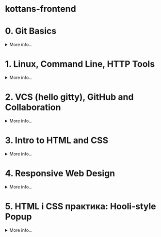 # kottans-frontend
# 0. Git Basics
<details><summary>More info...</summary>
  
## Курс [Introduction to Git and GitHub](https://www.coursera.org/learn/introduction-git-github):
- [x] Тиждень 1:<details><summary>Week 1</summary><img src = "https://user-images.githubusercontent.com/97355715/181358513-e6c999dc-d1f3-4826-a489-370655e94c4a.png"></details>
- [x] Тиждень 2:<details><summary>Week 2</summary><img src = "https://user-images.githubusercontent.com/97355715/181475811-33273c07-2968-4866-9be0-632999f039af.png"></details>

### SUMMARY:
Доволі важкий початок) ледве пробралась крізь ці непроглядні хащі перших занять першого тижня (Лінукс). Але далі все було набагато легше (коли пішов просто Гіт). Тому, найважливіший урок - не дизморалитись на початку :)

## [learngitbranching.js.org](https://learngitbranching.js.org/?locale=uk):
- [x] Основи:<details><summary>Basics</summary><img src = "https://user-images.githubusercontent.com/97355715/181358066-c7dd0e64-88a7-4dd3-8eb2-ca3efb483f71.png"></details>
- [x] Віддалені репозиторії: Push & Pull -- віддалені репозиторії в Git!:<details><summary>Push & Pull</summary><img src = "https://user-images.githubusercontent.com/97355715/181451001-5d1daed8-eef0-4782-bf12-1b0a1c91c631.png"></details>

### SUMMARY:
Цікава гра) довелось трішки помучитись, але було дуже корисно відшліфувати навички на практиці.

## Надіслати pull-request
Ось: https://github.com/kottans/mock-repo/pull/767
## Вивчити додаткові матеріали
- [ ] [Лекція по Git від Олексія Руденка](https://www.youtube.com/playlist?list=PLS8sEUxbfFY9MnPIFPTNlaS5xX7P5Ge-5)
- [x] [Git за 30 хвилин](https://codeguida.com/post/453)
- [x] [Git tips — закріпити свої знання про Git](https://www.webfx.com/blog/web-design/git-tips/)
- [x] [About Merge Conflicts](https://docs.github.com/en/pull-requests/collaborating-with-pull-requests/addressing-merge-conflicts/about-merge-conflicts)
- [x] [Resoilving a Merge Conflict](https://docs.github.com/en/pull-requests/collaborating-with-pull-requests/addressing-merge-conflicts/resolving-a-merge-conflict-using-the-command-line)
- [ ] [Communicating using Markdown](https://lab.github.com/githubtraining/communicating-using-markdown)
- [ ] [Learn anything front-end](https://learn-anything.xyz/web-development/front-end)
- [ ] [TypingClub — покращити швидкість набору на клавіатурі](https://www.typingclub.com/) WIP - 308/685 Typing Jungle ^_^
- [x] [How to Learn and Cope with Negative Thoughts](https://guides.hexlet.io/learning/) - дуже корисний мотиваційний ресурс, щоб не впадати в зневіру)

## GENERAL SUMMARY:
Я очікувала, що буде легше) Багато матеріалів. Курс на Курсері потребує часу, але вартий того. Проходити англійською не найлегший квест, проте можливо. Чи вдалось розібратись з роботою Гіта і почуватись у ньому впевненіше? 100%. Урок - не варто недооцінювати скільки часу займе проходження)
</details>

# 1. Linux, Command Line, HTTP Tools
<details><summary>More info...</summary>
  
## [Linux Survival (4 modules)](https://linuxsurvival.com/linux-tutorial-introduction/):
<details><summary>4 Quizes:</summary><img src = "https://user-images.githubusercontent.com/97355715/181487413-849cf1cb-98d6-480e-8338-85d5833a9437.png"><img src = "https://user-images.githubusercontent.com/97355715/181627516-4e9f9e90-818b-40d4-af91-677a8d5fcfa3.png"><img src = "https://user-images.githubusercontent.com/97355715/181744716-2daa92e4-4282-4c3b-8436-9d094b4dee97.png"><img src = "https://user-images.githubusercontent.com/97355715/181748214-88268adb-5b2c-41a5-9cfd-2d04ab88b759.png"></details>

### SUMMARY:
Перше знайомство з Linux. Чимало знайомого чи подібного завдяки використанню cmd. Записування у блокнот дуже допомогає, бо багато інфи. Була здивовано опціям надання/позбавлення доступу в Лінуксі, як і розподілам на 3 категорії: user, group, other. Назви деяких команд трішки конфузять: man, finger, kill -9) В той час, як інші дуже логічні скорочення, що сприяє їх запам'ятовуванню.
## [HTTP: Протокол, який повинен розуміти кожний веб-розробник - Частина 1](https://code.tutsplus.com/uk/tutorials/http-the-protocol-every-web-developer-must-know-part-1--net-31177)
Був досвід використання Fiddler. Нарешті приблизно зрозуміла що це і для чого. Розуміння що таке HTTP раніше не було. Не скажу, що стаття дуже легка для сприйняття та розуміння, але розуміння точно з'явилось. Усміхнулась від того, що фіча протоколу HTTP 1.1 chunked transfer-coding - нагадує Half-life: замість того, щоб грузити всю карту, карта розділена на невеличкі шматочки, і коли гравець підходить до закінчення шматочка - підгружається інший)) це, звісно, трішки інше, бо там суть в розбивці на шматочки, без вказування пам'яті, які займає шматочок, а воно просто ділиться і підгружається доти, допоки останній шматочок не буде 0 розміру)
## [HTTP: Протокол, який повинен розуміти кожний веб-розробник - Частина 2](https://code.tutsplus.com/uk/tutorials/http-the-protocol-every-web-developer-must-know-part-2--net-31155)
Було непросто. Сподобалась частина про детальне пояснення роботи HTTPS протоколу і кеш. Відчуваю потребу повернутись до цієї інфи через деякий час, бо щось є сумніви чи я все допетрала...
## Additional
- [x] [How I taught myself to code in eight weeks](https://lifehacker.com/how-i-taught-myself-to-code-in-eight-weeks-511615189) - прочитала, але не скористалась порадами і курсами((
- [ ] [How JavaScript works: Deep dive into WebSockets and HTTP/2 with SSE + how to pick the right path](https://blog.sessionstack.com/how-javascript-works-deep-dive-into-websockets-and-http-2-with-sse-how-to-pick-the-right-path-584e6b8e3bf7) - tltr, трішки пізніше)
- [ ] [Command Line Power User](https://commandlinepoweruser.com/) - пізніше
- [ ] [Configuring Linux Web Servers](https://www.udacity.com/course/configuring-linux-web-servers--ud299) - Лінукс поки не на часі(
- [ ] [Networking for Web Developers](https://www.udacity.com/course/networking-for-web-developers--ud256) - оце на часі, але поки нема часу)

  </details>
  
# 2. VCS (hello gitty), GitHub and Collaboration
<details><summary>More info...</summary>
  
## Курс [Introduction to Git and GitHub](https://www.coursera.org/learn/introduction-git-github):
- [x] Тиждень 3:<details><summary>Week3</summary><img src = "https://github.com/filoxera1409/kottans-frontend/blob/main/task_git_collaboration/Screenshot%202022-08-02%20185357.jpg"></details>
- [x] Тиждень 4:<details><summary>Week4</summary><img src = "https://github.com/filoxera1409/kottans-frontend/blob/main/task_git_collaboration/Screenshot%202022-08-02%20203317.jpg"></details>
  
## [learngitbranching.js.org](https://learngitbranching.js.org/?locale=uk):
  
- [x] Основи: Їдемо далі, Переміщуємо роботу туди-сюди:<details><summary>Basics</summary><img src = "https://github.com/filoxera1409/kottans-frontend/blob/main/task_git_collaboration/Screenshot%202022-08-01%20205831.jpg"></details>
- [x] Віддалені репозиторії: Через origin – до зірок. Прогресивне використання Git Remotes:<details><summary>Git advanced</summary><img src = "https://github.com/filoxera1409/kottans-frontend/blob/main/task_git_collaboration/Screenshot%202022-08-02%20205828.jpg"></details>
  
## Додаткогві матеріали:
- [ ] [An Introduction to Git and GitHub by Brian Yu (CS50 course), video, ~40 min.](https://www.youtube.com/playlist?list=PLS8sEUxbfFY9MnPIFPTNlaS5xX7P5Ge-5)
- [ ] [Oh shit, git!](https://www.youtube.com/watch?v=MJUJ4wbFm_A)
- [ ] [Flight rules for git](https://github.com/k88hudson/git-flight-rules)
- [ ] [GitHub Learning Lab](https://lab.github.com/)

### SUMMARY:
Взагалі, все,що дізналась, було новим для мене. Основний урок за цей курс - спочатку потрібно проходити теоретичний матеріал, а потім практикуватись, так буде простіше :) Дуже сподобалось гратись з "learngitbranching.js.org" - все чітко пояснюється, і з цими кульками прекрасно вдається візуалізвуати, що відбувається при виконанні різних команд. Курс на Курсері дуже інформативний, але доволі абстрактний. Перші 2 тижні я пройшла з доступод до "лабораторних робіт" і було простіше, бо хоч якась наочність, тижні 3-4 - просто якась теоретична інфа про команди. Не зважаючи на "практичну" частину у вигляді гри з кульками "learngitbranching.js.org" - все одно не вистачало практики для розуміння цих всіх команд. З розрахунку, дізнатись, які є команди і приблизного розуміння, що це і до чого - гуд, а от чи вдалось мені щось більше - хз. Мб, варто повернутись пізніше чи коли буде актуально. Принаймні рівень базового розуміння точно є)
Чесно кажучи, сил на освоєння додаткових матеріалів взагалі не було(
</details>

# 3. Intro to HTML and CSS
<details><summary>More info...</summary>
  
- [x] [HTML&CSS: Week1](https://www.coursera.org/learn/html-css-javascript-for-web-developers/home/week/1)<details><summary>Week 1</summary><img src = "https://github.com/filoxera1409/kottans-frontend/blob/main/task_html_css_intro/Screenshot%202022-08-06%20141753.jpg"></details>
- [x] [HTML&CSS: Week2](https://www.coursera.org/learn/html-css-javascript-for-web-developers/home/week/1)<details><summary>Week 2</summary><img src = "https://github.com/filoxera1409/kottans-frontend/blob/main/task_html_css_intro/Screenshot%202022-08-06%20180525.jpg"></details>
- [x] [HTML: Codecademy](https://www.codecademy.com/learn/learn-html)<details><summary>HTML: Codecademy</summary><img src = "https://github.com/filoxera1409/kottans-frontend/blob/main/task_html_css_intro/Screenshot%202022-08-06%20143419.jpg"></details>
- [x] [CSS: Codecademy](https://www.codecademy.com/learn/learn-css)<details><summary>CSS: Codecademy</summary><img src = "https://github.com/filoxera1409/kottans-frontend/blob/main/task_html_css_intro/Screenshot%202022-08-06%20210126.jpg"></details>
  
 ## Додаткогві матеріали:
  - [ ] [YouTube HTML/CSS](https://www.youtube.com/watch?v=z3GS5oYGq5U&list=PLM6XATa8CAG4uCli-pMvuvwj46UaQoqIc&index=5)
  - [ ] [freecodecamp.org](https://www.freecodecamp.org/learn/responsive-web-design/) - частково пройдений курс Legacy Responsive Web Design (2/7)
  - [ ] [GitHub course about HTML](https://lab.github.com/githubtraining/introduction-to-html)
  - [x] [cantunsee](https://cantunsee.space/) - дуже кльова гра на гостроту зору та вміння підмічати; пройшла з задоволенням
  - [ ] [Publish your static web site using GitHub Pages](https://lab.github.com/githubtraining/github-pages)
 
 ### SUMMARY:
  #### HTML
  З HTML знайома. Дуже сподобався практичний курс на Codecademy. По-перше, ніколи не зіштовхувалась з таблицями, тегами та структурою побудови.По-друге, дуже цікавою та новою виявилась частина про Form Validation та встановлення мінімального та максимального значень, встановлення мінімальної та максимальної довжини тексу, який вводитимуть та перевірку на введення відповідних символів. Неодноразово зустрічалась з ними на практиці, але не думала, що ці всі параметри так легко задаються як атрибути до тегу форми. По-третє, відкрила для себе теги &lt;aside&gt;, &lt;figure&gt;, &lt;embed&gt;.
  Загалом, корисно було почути на 2 курсах (курсера і codecademy) про необхідність використання тегів для структурування сторінки: &lt;header&gt;, &lt;nav&gt;, &lt;section&gt;, &lt;main&gt;, &lt;article&gt;, &lt;figure&gt;, &lt;footer&gt;, etc. Це не дуже очевидно, оскільки не обов'язково для використання, а тому кожен верстає як хоче. Ці ресурси переконали мене остаточно, що краще їх таки використовувати всюди. 
  З курсу на Курсері дізналась кілька цікавих моментів. По-перше, веб-валідатор [W3](https://validator.w3.org/#validate_by_input). По-друге, вдалось поглибити теоретичні знання та дізнатись детальніше про doctype declaration. Корисний сайт від спікера курсу на Курсері [ClearlyDecoded](https://clearlydecoded.com/).
  
  #### CSS
  В курсі на Курсері було багато цікавої і нової для мене інформації. Цікаве і корисне посилання на [CSS Zen Garden](csszengarden.com) - прекрасна можливість побачити силу стилізації. Дуже цікавими були лекції про алгоритми роботи CSS:
  <ul>
    <li>Origin - last declaration wins;</li>
    <li>Merge - declaration merges;</li>
    <li>Inheritance - принцип успадкування. Завдяки йому, всі елементи body отримують однакове значення, застосоване власне до body;</li>
    <li>Specificity - most specific selector combination wins.</li></ul>
  Order:
 <ol>
  <li>style="..."</li>
  <li>id</li>
  <li>class/pseudo-class/attibute</li>
  <li>number of elements</li>
</ol> 
Сподобались пояснення щодо box model і позиціонування елементів - нарешті вдалось скласти картинку. Вперше почула про властивість clear і її значення: left, right, both; Загалом - хороший курс, в якому систематично все пояснюється.
</details>

# 4. Responsive Web Design
<details><summary>More info...</summary>
  
- [ ] [Responsive web design basics](https://web.dev/i18n/en/responsive-web-design-basics/)
- [ ] [FLEXBOX. Вчимося верстати на флексах](https://www.youtube.com/playlist?list=PLM6XATa8CAG5mPV60dMmjMRrHVW4LmV2x)
- [ ] [Flexbox Froggy](http://flexboxfroggy.com/#uk)<details><summary></summary><img src = ""></details>
- [ ] [CSS Grid Layout](https://www.youtube.com/watch?v=GV92IdMGFfA&list=PLM6XATa8CAG5pXQrW_kDaeZb_uIAMNZIm)
- [ ] [Grid Garden](http://cssgridgarden.com/)<details><summary></summary><img src = ""></details>

 ### SUMMARY:
</details>

# 5. HTML і CSS практика: Hooli-style Popup
<details><summary>More info...</summary>
  
- [ ] [Week1](https://)<details><summary></summary><img src = ""></details>
 ### SUMMARY:
  </details>
